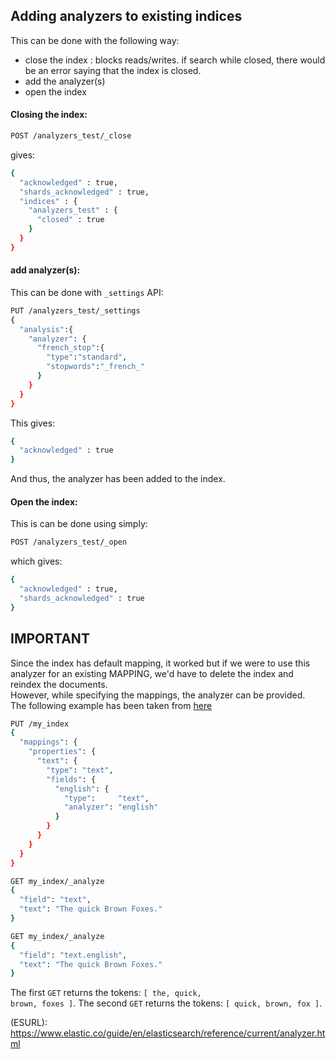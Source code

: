 ## Adding analyzers to existing indices

This can be done with the following way:
- close the index : blocks reads/writes. if search while closed, there would be an error saying that the index is closed.
- add the analyzer(s)
- open the index

#### Closing the index:
```sh
POST /analyzers_test/_close
```
gives:
```sh
{
  "acknowledged" : true,
  "shards_acknowledged" : true,
  "indices" : {
    "analyzers_test" : {
      "closed" : true
    }
  }
}
```
#### add analyzer(s):

This can be done with <code>\_settings</code> API:
```sh
PUT /analyzers_test/_settings
{
  "analysis":{
    "analyzer": {
      "french_stop":{
        "type":"standard",
        "stopwords":"_french_"
      }
    }
  }
}
```
This gives:
```sh
{
  "acknowledged" : true
}
```
And thus, the analyzer has been added to the index.

#### Open the index:
This is can be done using simply:
```sh
POST /analyzers_test/_open
```
which gives:
```sh
{
  "acknowledged" : true,
  "shards_acknowledged" : true
}
```

## **IMPORTANT**
Since the index has default mapping, it worked but if we were to use this analyzer for an existing MAPPING, we'd have to delete the index and reindex the documents.<br>
However, while specifying the mappings, the analyzer can be provided.<br>
The following example has been taken from [here](ESURL)
```sh
PUT /my_index
{
  "mappings": {
    "properties": {
      "text": { 
        "type": "text",
        "fields": {
          "english": { 
            "type":     "text",
            "analyzer": "english"
          }
        }
      }
    }
  }
}

GET my_index/_analyze 
{
  "field": "text",
  "text": "The quick Brown Foxes."
}

GET my_index/_analyze 
{
  "field": "text.english",
  "text": "The quick Brown Foxes."
}
```
The first <code>GET</code> returns the tokens: <code>\[ the, quick, brown, foxes ]</code>.
The second <code>GET</code> returns the tokens: <code>\[ quick, brown, fox ]</code>.

(ESURL): <https://www.elastic.co/guide/en/elasticsearch/reference/current/analyzer.html>